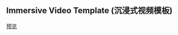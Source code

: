 ## Immersive Video Template (沉浸式视频模板)

[预览](https://nooodev.github.io/Frontend-Library/packages/immersive-video-template/)
